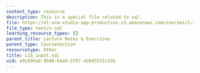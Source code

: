 ```yaml
---
content_type: resource
description: This is a special file related to sql.
file: https://ol-ocw-studio-app-production.s3.amazonaws.com/courses/1-264j-database-internet-and-systems-integration-technologies-fall-2013/e9cb9ea69b4064a92767426d5531c32b_L15_input.sql
file_type: text/x-sql
learning_resource_types: []
parent_title: Lecture Notes & Exercises
parent_type: CourseSection
resourcetype: Other
title: L15_input.sql
uid: e9cb9ea6-9b40-64a9-2767-426d5531c32b
---
```


